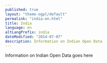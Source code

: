 ```yaml
---
published: true
layout: "theme-ogpl/default"
permalink: "india-en.html"
title: India
language: en
altLangPrefix: india
dateModified: "2014-07-07"
description: Information on Indian Open Data
---
```


Information on Indian Open Data goes here
